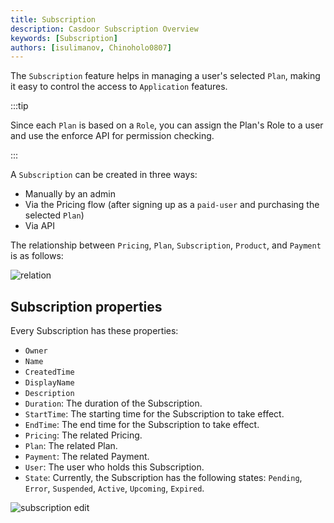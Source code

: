 ```yaml
---
title: Subscription
description: Casdoor Subscription Overview
keywords: [Subscription]
authors: [isulimanov, Chinoholo0807]
---
```


The `Subscription` feature helps in managing a user's selected `Plan`, making it easy to control the access to `Application` features.

:::tip

Since each `Plan` is based on a `Role`, you can assign the Plan's Role to a user and use the enforce API for permission checking.

:::

A `Subscription` can be created in three ways:

- Manually by an admin
- Via the Pricing flow (after signing up as a `paid-user` and purchasing the selected `Plan`)
- Via API

The relationship between `Pricing`, `Plan`, `Subscription`, `Product`, and `Payment` is as follows:

![relation](/img/pricing/relation.png)

## Subscription properties

Every Subscription has these properties:

- `Owner`
- `Name`
- `CreatedTime`
- `DisplayName`
- `Description`
- `Duration`: The duration of the Subscription.
- `StartTime`: The starting time for the Subscription to take effect.
- `EndTime`: The end time for the Subscription to take effect.
- `Pricing`: The related Pricing.
- `Plan`: The related Plan.
- `Payment`: The related Payment.
- `User`: The user who holds this Subscription.
- `State`: Currently, the Subscription has the following states: `Pending`, `Error`, `Suspended`, `Active`, `Upcoming`, `Expired`.

![subscription edit](/img/pricing/sub_edit.png)
